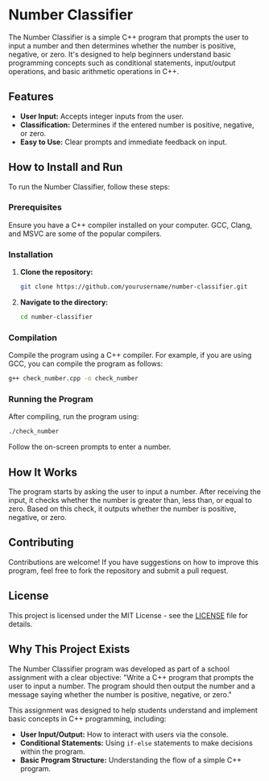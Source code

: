 # Number Classifier

The Number Classifier is a simple C++ program that prompts the user to input a number and then determines whether the number is positive, negative, or zero. It's designed to help beginners understand basic programming concepts such as conditional statements, input/output operations, and basic arithmetic operations in C++.

## Features
- **User Input:** Accepts integer inputs from the user.
- **Classification:** Determines if the entered number is positive, negative, or zero.
- **Easy to Use:** Clear prompts and immediate feedback on input.

## How to Install and Run
To run the Number Classifier, follow these steps:

### Prerequisites
Ensure you have a C++ compiler installed on your computer. GCC, Clang, and MSVC are some of the popular compilers.

### Installation
1. **Clone the repository:**
   ```bash
   git clone https://github.com/yourusername/number-classifier.git
   ```
2. **Navigate to the directory:**
   ```bash
   cd number-classifier
   ```

### Compilation
Compile the program using a C++ compiler. For example, if you are using GCC, you can compile the program as follows:
```bash
g++ check_number.cpp -o check_number
```

### Running the Program
After compiling, run the program using:
```bash
./check_number
```
Follow the on-screen prompts to enter a number.

## How It Works
The program starts by asking the user to input a number. After receiving the input, it checks whether the number is greater than, less than, or equal to zero. Based on this check, it outputs whether the number is positive, negative, or zero.

## Contributing
Contributions are welcome! If you have suggestions on how to improve this program, feel free to fork the repository and submit a pull request.

## License
This project is licensed under the MIT License - see the [LICENSE](LICENSE) file for details.

## Why This Project Exists

The Number Classifier program was developed as part of a school assignment with a clear objective: "Write a C++ program that prompts the user to input a number. The program should then output the number and a message saying whether the number is positive, negative, or zero."

This assignment was designed to help students understand and implement basic concepts in C++ programming, including:
- **User Input/Output:** How to interact with users via the console.
- **Conditional Statements:** Using `if-else` statements to make decisions within the program.
- **Basic Program Structure:** Understanding the flow of a simple C++ program.

